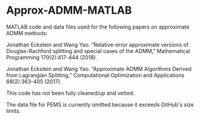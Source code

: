 # Approx-ADMM-MATLAB
MATLAB code and data files used for the following papers on approximate ADMM methods:

Jonathan Eckstein and Wang Yao.  “Relative-error approximate versions of Douglas-Rachford splitting and special cases of the ADMM,” Mathematical Programming 170(2):417-444 (2018).

Jonathan Eckstein and Wang Yao.  “Approximate ADMM Algorithms Derived from Lagrangian Splitting,” Computational Optimization and Applications 68(2):363-405 (2017).

This code has not been fully cleaned/up and vetted.

The data file for PEMS is currently omitted because it exceeds GitHub's size limits.
